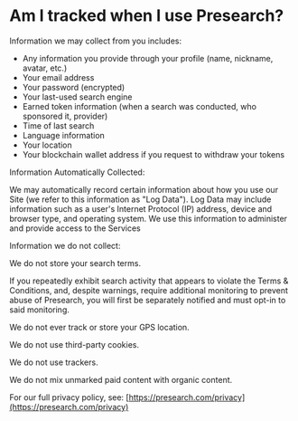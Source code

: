 # Am I tracked when I use Presearch?

Information we may collect from you includes:

* Any information you provide through your profile (name, nickname, avatar, etc.)
* Your email address
* Your password (encrypted)
* Your last-used search engine
* Earned token information (when a search was conducted, who sponsored it, provider)
* Time of last search
* Language information
* Your location
* Your blockchain wallet address if you request to withdraw your tokens

Information Automatically Collected:

We may automatically record certain information about how you use our Site (we refer to this information as "Log Data"). Log Data may include information such as a user's Internet Protocol (IP) address, device and browser type, and operating system. We use this information to administer and provide access to the Services



Information we do not collect:

We do not store your search terms.



If you repeatedly exhibit search activity that appears to violate the Terms & Conditions, and, despite warnings, require additional monitoring to prevent abuse of Presearch, you will first be separately notified and must opt-in to said monitoring.



We do not ever track or store your GPS location.

We do not use third-party cookies.

We do not use trackers.

We do not mix unmarked paid content with organic content.



For our full privacy policy, see: [https://presearch.com/privacy](https://presearch.com/privacy)
